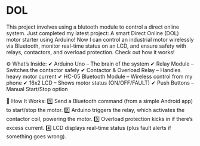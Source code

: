 # DOL
This project involves using a blutooth module to control a direct online system. 
Just completed my latest project: A smart Direct Online (DOL) motor starter using Arduino! Now I can control an industrial motor wirelessly via Bluetooth, monitor real-time status on an LCD, and ensure safety with relays, contactors, and overload protection. Check out how it works!

⚙️ What’s Inside:
✔ Arduino Uno – The brain of the system
✔ Relay Module – Switches the contactor safely
✔ Contactor & Overload Relay – Handles heavy motor current
✔ HC-05 Bluetooth Module – Wireless control from my phone
✔ 16x2 LCD – Shows motor status (ON/OFF/FAULT)
✔ Push Buttons – Manual Start/Stop option

🔧 How It Works:
1️⃣ Send a Bluetooth command (from a simple Android app) to start/stop the motor.
2️⃣ Arduino triggers the relay, which activates the contactor coil, powering the motor.
3️⃣ Overload protection kicks in if there’s excess current.
4️⃣ LCD displays real-time status (plus fault alerts if something goes wrong).
